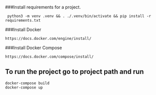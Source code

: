 ###Install requirements for a project.

     python3 -m venv .venv && . ./.venv/bin/activate && pip install -r requirements.txt


###Install Docker

    https://docs.docker.com/engine/install/

###Install Docker Compose

    https://docs.docker.com/compose/install/

## To run the project go to project path and run
    docker-compose build
    docker-compose up